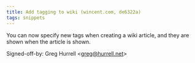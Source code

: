 ```yaml
---
title: Add tagging to wiki (wincent.com, de6322a)
tags: snippets
---
```


You can now specify new tags when creating a wiki article, and they are shown when the article is shown.

Signed-off-by: Greg Hurrell &lt;greg@hurrell.net&gt;
